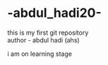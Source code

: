  # -abdul_hadi20-
this is my first git repository <br>
author - abdul hadi (ahs) 
<p>i am on learning stage</p>